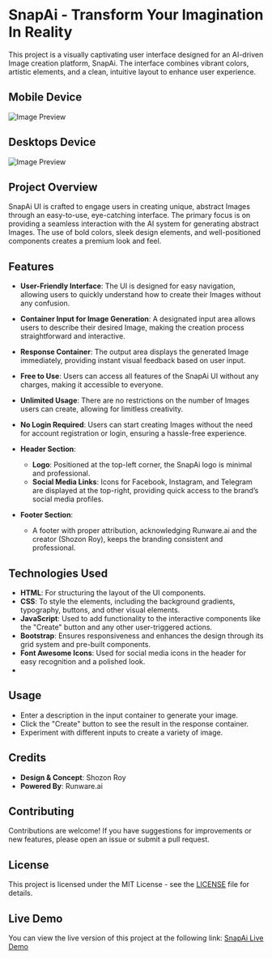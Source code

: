 # SnapAi - Transform Your Imagination In Reality

This project is a visually captivating user interface designed for an AI-driven Image creation platform, SnapAi. The interface combines vibrant colors, artistic elements, and a clean, intuitive layout to enhance user experience.

## Mobile Device
![Image Preview](https://api.urlbox.io/v1/ca482d7e-9417-4569-90fe-80f7c5e1c781/dfcd4ce340a85a2c6d08d139188667105e9974444ae2ef8262b0200f899819a2/png?url=https%3A%2F%2Fcreator-snapai.onrender.com%2F&width=545&height=1275&full_page=true&hide_cookie_banners=true)


## Desktops Device
![Image Preview](https://api.urlbox.io/v1/ca482d7e-9417-4569-90fe-80f7c5e1c781/977ad1386ad71e13a9c15f2bd174961fd5f6024379148ff433aa098ee8a51c53/png?url=https%3A%2F%2Fcreator-snapai.onrender.com%2F&width=1440&height=1024&full_page=true&hide_cookie_banners=true)
## Project Overview

SnapAi UI is crafted to engage users in creating unique, abstract Images through an easy-to-use, eye-catching interface. The primary focus is on providing a seamless interaction with the AI system for generating abstract Images. The use of bold colors, sleek design elements, and well-positioned components creates a premium look and feel.

## Features

- **User-Friendly Interface**: The UI is designed for easy navigation, allowing users to quickly understand how to create their Images without any confusion.

- **Container Input for Image Generation**: A designated input area allows users to describe their desired Image, making the creation process straightforward and interactive.

- **Response Container**: The output area displays the generated Image immediately, providing instant visual feedback based on user input.

- **Free to Use**: Users can access all features of the SnapAi UI without any charges, making it accessible to everyone.

- **Unlimited Usage**: There are no restrictions on the number of Images users can create, allowing for limitless creativity.

- **No Login Required**: Users can start creating Images without the need for account registration or login, ensuring a hassle-free experience.


- **Header Section**: 
  - **Logo**: Positioned at the top-left corner, the SnapAi logo is minimal and professional.
  - **Social Media Links**: Icons for Facebook, Instagram, and Telegram are displayed at the top-right, providing quick access to the brand’s social media profiles.

- **Footer Section**: 
  - A footer with proper attribution, acknowledging Runware.ai and the creator (Shozon Roy), keeps the branding consistent and professional.

## Technologies Used

- **HTML**: For structuring the layout of the UI components.
- **CSS**: To style the elements, including the background gradients, typography, buttons, and other visual elements.
- **JavaScript**: Used to add functionality to the interactive components like the "Create" button and any other user-triggered actions.
- **Bootstrap**: Ensures responsiveness and enhances the design through its grid system and pre-built components.
- **Font Awesome Icons**: Used for social media icons in the header for easy recognition and a polished look.
- 
## Usage

- Enter a description in the input container to generate your image.
- Click the "Create" button to see the result in the response container.
- Experiment with different inputs to create a variety of image.

## Credits

- **Design & Concept**: Shozon Roy
- **Powered By**: Runware.ai

## Contributing

Contributions are welcome! If you have suggestions for improvements or new features, please open an issue or submit a pull request.

## License

This project is licensed under the MIT License - see the [LICENSE](LICENSE) file for details.

## Live Demo

You can view the live version of this project at the following link: [SnapAi Live Demo](https://creator-snapai.onrender.com)
